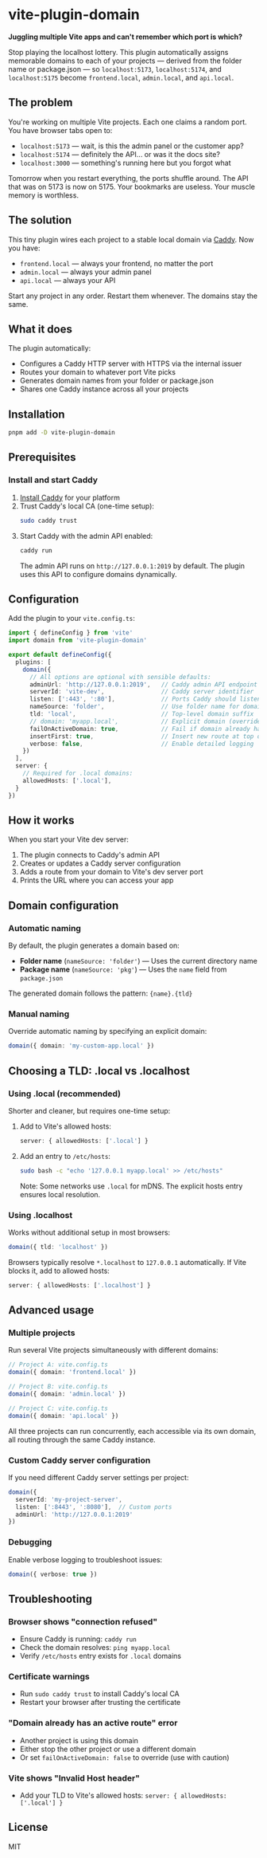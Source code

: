 # vite-plugin-domain

**Juggling multiple Vite apps and can't remember which port is which?** 

Stop playing the localhost lottery. This plugin automatically assigns memorable domains to each of your projects — derived from the folder name or package.json — so `localhost:5173`, `localhost:5174`, and `localhost:5175` become `frontend.local`, `admin.local`, and `api.local`.

## The problem

You're working on multiple Vite projects. Each one claims a random port. You have browser tabs open to:
- `localhost:5173` — wait, is this the admin panel or the customer app?
- `localhost:5174` — definitely the API... or was it the docs site?
- `localhost:3000` — something's running here but you forgot what

Tomorrow when you restart everything, the ports shuffle around. The API that was on 5173 is now on 5175. Your bookmarks are useless. Your muscle memory is worthless.

## The solution

This tiny plugin wires each project to a stable local domain via [Caddy](https://caddyserver.com). Now you have:
- `frontend.local` — always your frontend, no matter the port
- `admin.local` — always your admin panel
- `api.local` — always your API

Start any project in any order. Restart them whenever. The domains stay the same.

## What it does
The plugin automatically:
- Configures a Caddy HTTP server with HTTPS via the internal issuer
- Routes your domain to whatever port Vite picks
- Generates domain names from your folder or package.json
- Shares one Caddy instance across all your projects

## Installation
```bash
pnpm add -D vite-plugin-domain
```

## Prerequisites

### Install and start Caddy
1. [Install Caddy](https://caddyserver.com/docs/install) for your platform
2. Trust Caddy's local CA (one-time setup):
   ```bash
   sudo caddy trust
   ```
3. Start Caddy with the admin API enabled:
   ```bash
   caddy run
   ```
   The admin API runs on `http://127.0.0.1:2019` by default. The plugin uses this API to configure domains dynamically.

## Configuration

Add the plugin to your `vite.config.ts`:

```ts
import { defineConfig } from 'vite'
import domain from 'vite-plugin-domain'

export default defineConfig({
  plugins: [
    domain({
      // All options are optional with sensible defaults:
      adminUrl: 'http://127.0.0.1:2019',   // Caddy admin API endpoint
      serverId: 'vite-dev',                // Caddy server identifier
      listen: [':443', ':80'],             // Ports Caddy should listen on
      nameSource: 'folder',                // Use folder name for domain ('folder' | 'pkg')
      tld: 'local',                        // Top-level domain suffix
      // domain: 'myapp.local',            // Explicit domain (overrides nameSource+tld)
      failOnActiveDomain: true,            // Fail if domain already has an active route
      insertFirst: true,                   // Insert new route at top of route list
      verbose: false,                      // Enable detailed logging
    })
  ],
  server: {
    // Required for .local domains:
    allowedHosts: ['.local'],
  }
})
```

## How it works

When you start your Vite dev server:
1. The plugin connects to Caddy's admin API
2. Creates or updates a Caddy server configuration
3. Adds a route from your domain to Vite's dev server port
4. Prints the URL where you can access your app

## Domain configuration

### Automatic naming
By default, the plugin generates a domain based on:
- **Folder name** (`nameSource: 'folder'`) — Uses the current directory name
- **Package name** (`nameSource: 'pkg'`) — Uses the `name` field from `package.json`

The generated domain follows the pattern: `{name}.{tld}`

### Manual naming
Override automatic naming by specifying an explicit domain:
```ts
domain({ domain: 'my-custom-app.local' })
```

## Choosing a TLD: .local vs .localhost

### Using .local (recommended)
Shorter and cleaner, but requires one-time setup:

1. Add to Vite's allowed hosts:
   ```ts
   server: { allowedHosts: ['.local'] }
   ```

2. Add an entry to `/etc/hosts`:
   ```bash
   sudo bash -c "echo '127.0.0.1 myapp.local' >> /etc/hosts"
   ```
   Note: Some networks use `.local` for mDNS. The explicit hosts entry ensures local resolution.

### Using .localhost
Works without additional setup in most browsers:

```ts
domain({ tld: 'localhost' })
```

Browsers typically resolve `*.localhost` to `127.0.0.1` automatically. If Vite blocks it, add to allowed hosts:
```ts
server: { allowedHosts: ['.localhost'] }
```

## Advanced usage

### Multiple projects
Run several Vite projects simultaneously with different domains:

```ts
// Project A: vite.config.ts
domain({ domain: 'frontend.local' })

// Project B: vite.config.ts
domain({ domain: 'admin.local' })

// Project C: vite.config.ts
domain({ domain: 'api.local' })
```

All three projects can run concurrently, each accessible via its own domain, all routing through the same Caddy instance.

### Custom Caddy server configuration
If you need different Caddy server settings per project:

```ts
domain({
  serverId: 'my-project-server',
  listen: [':8443', ':8080'],  // Custom ports
  adminUrl: 'http://127.0.0.1:2019'
})
```

### Debugging
Enable verbose logging to troubleshoot issues:

```ts
domain({ verbose: true })
```

## Troubleshooting

### Browser shows "connection refused"
- Ensure Caddy is running: `caddy run`
- Check the domain resolves: `ping myapp.local`
- Verify `/etc/hosts` entry exists for `.local` domains

### Certificate warnings
- Run `sudo caddy trust` to install Caddy's local CA
- Restart your browser after trusting the certificate

### "Domain already has an active route" error
- Another project is using this domain
- Either stop the other project or use a different domain
- Or set `failOnActiveDomain: false` to override (use with caution)

### Vite shows "Invalid Host header"
- Add your TLD to Vite's allowed hosts: `server: { allowedHosts: ['.local'] }`

## License
MIT
